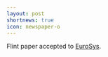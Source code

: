 ```yaml
---
layout: post
shortnews: true
icon: newspaper-o
---
```


Flint paper accepted to [EuroSys](http://eurosys16.doc.ic.ac.uk/).
